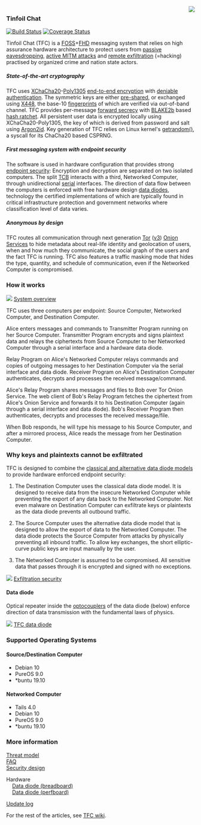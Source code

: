 <img align="right" src="https://cs.helsinki.fi/u/oottela/tfc_logo.png" style="position: relative; top: 0; left: 0;">

### Tinfoil Chat

[![Build Status](https://travis-ci.org/maqp/tfc.svg?branch=master)](https://travis-ci.org/maqp/tfc) 
[![Coverage Status](https://coveralls.io/repos/github/maqp/tfc/badge.svg?branch=master)](https://coveralls.io/github/maqp/tfc?branch=master)

Tinfoil Chat (TFC) is a 
[FOSS](https://www.gnu.org/philosophy/free-sw.html)+[FHD](https://www.gnu.org/philosophy/free-hardware-designs.en.html) 
messaging system that relies on high assurance hardware architecture to protect 
users from
[passive eavesdropping](https://en.wikipedia.org/wiki/Upstream_collection), 
[active MITM attacks](https://en.wikipedia.org/wiki/Man-in-the-middle_attack)
and
[remote exfiltration](https://www.youtube.com/watch?v=3euYBPlX9LM) 
(=hacking) practised by organized crime and nation state actors.

##### State-of-the-art cryptography
TFC uses
[XChaCha20](https://cr.yp.to/chacha/chacha-20080128.pdf)-[Poly1305](https://cr.yp.to/mac/poly1305-20050329.pdf)
[end-to-end encryption](https://en.wikipedia.org/wiki/End-to-end_encryption)
with
[deniable authentication](https://en.wikipedia.org/wiki/Deniable_encryption#Deniable_authentication).
The symmetric keys are either
[pre-shared](https://en.wikipedia.org/wiki/Pre-shared_key),
or exchanged using
[X448](https://eprint.iacr.org/2015/625.pdf),
the base-10
[fingerprints](https://en.wikipedia.org/wiki/Public_key_fingerprint)
of which are verified via out-of-band channel. TFC provides per-message
[forward secrecy](https://en.wikipedia.org/wiki/Forward_secrecy)
with
[BLAKE2b](https://blake2.net/blake2.pdf) 
based
[hash ratchet](https://www.youtube.com/watch?v=9sO2qdTci-s#t=1m34s).
All persistent user data is encrypted locally using XChaCha20-Poly1305, the key 
of which is derived from password and salt using 
[Argon2id](https://github.com/P-H-C/phc-winner-argon2/blob/master/argon2-specs.pdf). 
Key generation of TFC relies on Linux kernel's 
[getrandom()](https://manpages.debian.org/testing/manpages-dev/getrandom.2.en.html),
a syscall for its ChaCha20 based CSPRNG.

##### First messaging system with endpoint security
The software is used in hardware configuration that provides strong
[endpoint security](https://en.wikipedia.org/wiki/Endpoint_security):
Encryption and decryption are separated on two isolated computers. The split
[TCB](https://en.wikipedia.org/wiki/Trusted_computing_base)
interacts with a third, Networked Computer, through unidirectional
[serial](https://en.wikipedia.org/wiki/Universal_asynchronous_receiver/transmitter) 
interfaces. The direction of data flow between the computers is enforced with free 
hardware design
[data diodes](https://en.wikipedia.org/wiki/Unidirectional_network), 
technology the certified implementations of which are typically found in 
critical infrastructure protection and government networks where classification 
level of data varies.

##### Anonymous by design
TFC routes all communication through next generation
[Tor](https://2019.www.torproject.org/about/overview.html.en)
([v3](https://trac.torproject.org/projects/tor/wiki/doc/NextGenOnions))
[Onion Services](https://2019.www.torproject.org/docs/onion-services) 
to hide metadata about real-life identity and geolocation of users, when and how 
much they communicate, the social graph of the users and the fact TFC is 
running. TFC also features a traffic masking mode that hides the type, quantity,
and schedule of communication, even if the Networked Computer is compromised.


### How it works

![](https://www.cs.helsinki.fi/u/oottela/wiki/readme/how_it_works2.png)
[System overview](https://www.cs.helsinki.fi/u/oottela/wiki/readme/how_it_works2.png)

TFC uses three computers per endpoint: Source Computer, Networked Computer, and 
Destination Computer.

Alice enters messages and commands to Transmitter Program running on her Source 
Computer. Transmitter Program encrypts and signs plaintext data and relays the 
ciphertexts from Source Computer to her Networked Computer through a serial 
interface and a hardware data diode.

Relay Program on Alice's Networked Computer relays commands and copies of 
outgoing messages to her Destination Computer via the serial interface and data 
diode. Receiver Program on Alice's Destination Computer authenticates, decrypts 
and processes the received message/command.

Alice's Relay Program shares messages and files to Bob over Tor Onion Service. 
The web client of Bob's Relay Program fetches the ciphertext from Alice's Onion 
Service and forwards it to his Destination Computer (again through a serial 
interface and data diode). Bob's Receiver Program then authenticates, decrypts 
and processes the received message/file.

When Bob responds, he will type his message to his Source Computer, and after a 
mirrored process, Alice reads the message from her Destination Computer.


### Why keys and plaintexts cannot be exfiltrated

TFC is designed to combine the 
[classical and alternative data diode models](https://en.wikipedia.org/wiki/Unidirectional_network#Applications) 
to provide hardware enforced endpoint security: 

1. The Destination Computer uses the classical data diode model. It is designed 
to receive data from the insecure Networked Computer while preventing the export 
of any data back to the Networked Computer. Not even malware on Destination 
Computer can exfiltrate keys or plaintexts as the data diode prevents all 
outbound traffic.

2. The Source Computer uses the alternative data diode model that is designed to 
allow the export of data to the Networked Computer. The data diode protects the 
Source Computer from attacks by physically preventing all inbound traffic. To 
allow key exchanges, the short elliptic-curve public keys are input manually by 
the user.

3. The Networked Computer is assumed to be compromised. All sensitive data that 
passes through it is encrypted and signed with no exceptions.

![](https://www.cs.helsinki.fi/u/oottela/wiki/readme/attacks2.png)
[Exfiltration security](https://www.cs.helsinki.fi/u/oottela/wiki/readme/attacks2.png)

#### Data diode
Optical repeater inside the
[optocouplers](https://en.wikipedia.org/wiki/Opto-isolator)
of the data diode (below) enforce direction of data transmission with the 
fundamental laws of physics.

![](https://www.cs.helsinki.fi/u/oottela/wiki/readme/readme_dd.jpg)
[TFC data diode](https://www.cs.helsinki.fi/u/oottela/wiki/readme/readme_dd.jpg)


### Supported Operating Systems

#### Source/Destination Computer
- Debian 10
- PureOS 9.0
- *buntu 19.10

#### Networked Computer
- Tails 4.0
- Debian 10
- PureOS 9.0
- *buntu 19.10


### More information
[Threat model](https://github.com/maqp/tfc/wiki/Threat-model)<br>
[FAQ](https://github.com/maqp/tfc/wiki/FAQ)<br>
[Security design](https://github.com/maqp/tfc/wiki/Security-design)<br>

Hardware<Br>
&nbsp;&nbsp;&nbsp;&nbsp;[Data diode (breadboard)](https://github.com/maqp/tfc/wiki/TTL-Data-Diode-(breadboard))<br>
&nbsp;&nbsp;&nbsp;&nbsp;[Data diode (perfboard)](https://github.com/maqp/tfc/wiki/TTL-Data-Diode-(perfboard))<br>

[Update log](https://github.com/maqp/tfc/wiki/Update-Log)<br>

For the rest of the articles, see [TFC wiki](https://github.com/maqp/tfc/wiki).